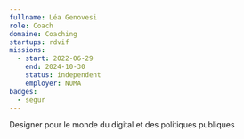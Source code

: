 ```yaml
---
fullname: Léa Genovesi
role: Coach
domaine: Coaching
startups: rdvif
missions:
  - start: 2022-06-29
    end: 2024-10-30
    status: independent
    employer: NUMA
badges:
  - segur
---
```


Designer pour le monde du digital et des politiques publiques
